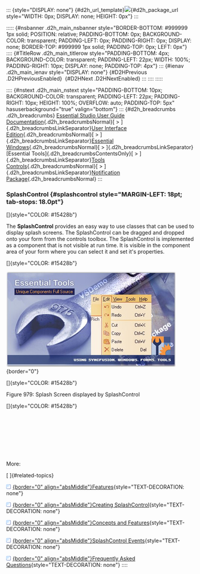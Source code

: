::: {style="DISPLAY: none"}
[](ms-xhelp:///?Id=d2h_url_template){#d2h_url_template}![](!package_url!){#d2h_package_url style="WIDTH: 0px; DISPLAY: none; HEIGHT: 0px"}
:::

::::: {#nsbanner .d2h_main_nsbanner style="BORDER-BOTTOM: #999999 1px solid; POSITION: relative; PADDING-BOTTOM: 0px; BACKGROUND-COLOR: transparent; PADDING-LEFT: 0px; PADDING-RIGHT: 0px; DISPLAY: none; BORDER-TOP: #999999 1px solid; PADDING-TOP: 0px; LEFT: 0px"}
:::: {#TitleRow .d2h_main_titlerow style="PADDING-BOTTOM: 4px; BACKGROUND-COLOR: transparent; PADDING-LEFT: 22px; WIDTH: 100%; PADDING-RIGHT: 10px; DISPLAY: none; PADDING-TOP: 4px"}
::: {#ienav .d2h_main_ienav style="DISPLAY: none"}
[](ms-xhelp:///?Id=edbe8ee8-3340-4268-9bfd-f9a7e54551f4){#D2HPrevious .D2HPreviousEnabled}  [](ms-xhelp:///?Id=098a772c-826f-4fc6-b746-93f3fdc2513b){#D2HNext .D2HNextEnabled}
:::
::::
:::::

:::: {#nstext .d2h_main_nstext style="PADDING-BOTTOM: 10px; BACKGROUND-COLOR: transparent; PADDING-LEFT: 22px; PADDING-RIGHT: 10px; HEIGHT: 100%; OVERFLOW: auto; PADDING-TOP: 5px" hasuserbackground="true" valign="bottom"}
::: {#d2h_breadcrumbs .d2h_breadcrumbs}
[Essential Studio User Guide Documentation](ms-xhelp:///?Id=12457748-09e3-4d74-a240-8e049cedf030){.d2h_breadcrumbsNormal}[ \> ]{.d2h_breadcrumbsLinkSeparator}[User Interface Edition](ms-xhelp:///?Id=c29296b7-531c-413b-a0ec-488ca1f7f669){.d2h_breadcrumbsNormal}[ \> ]{.d2h_breadcrumbsLinkSeparator}[Essential Windows](ms-xhelp:///?Id=e60759d8-47a4-4570-9d7a-16a68d63f2ea){.d2h_breadcrumbsNormal}[ \> ]{.d2h_breadcrumbsLinkSeparator}[Essential Tools]{.d2h_breadcrumbsContentsOnly}[ \> ]{.d2h_breadcrumbsLinkSeparator}[Tools Controls](ms-xhelp:///?Id=13c3c4f4-9d16-4b69-93f2-7e98eec67452){.d2h_breadcrumbsNormal}[ \> ]{.d2h_breadcrumbsLinkSeparator}[Notification Package](ms-xhelp:///?Id=2a7ddb82-ecdf-4d47-be30-1996e2c8244c){.d2h_breadcrumbsNormal}
:::

### SplashControl {#splashcontrol style="MARGIN-LEFT: 18pt; tab-stops: 18.0pt"}

[]{style="COLOR: #15428b"} 

The **SplashControl** provides an easy way to use classes that can be used to display splash screens. The SplashControl can be dragged and dropped onto your form from the controls toolbox. The SplashControl is implemented as a component that is not visible at run time. It is visible in the component area of your form where you can select it and set it\'s properties.

[]{style="COLOR: #15428b"} 

![](ImagesExt/image76_963.jpg){border="0"}

[]{style="COLOR: #15428b"} 

Figure 979: Splash Screen displayed by SplashControl

[]{style="COLOR: #15428b"} 

 

 

 

 

More:

[ ]{#related-topics}

[![](button.gif){border="0" align="absMiddle"}Features](ms-xhelp:///?Id=490c63ee-00cc-465d-a5a6-97e8d4d6851e){style="TEXT-DECORATION: none"}

[![](button.gif){border="0" align="absMiddle"}Creating SplashControl](ms-xhelp:///?Id=9b3a2198-2883-4f6a-a506-37a303c838cf){style="TEXT-DECORATION: none"}

[![](button.gif){border="0" align="absMiddle"}Concepts and Features](ms-xhelp:///?Id=df7eefbc-e83b-4f53-90ad-6a96aad1881a){style="TEXT-DECORATION: none"}

[![](button.gif){border="0" align="absMiddle"}SplashControl Events](ms-xhelp:///?Id=d4e43c42-a943-4faa-b680-e511a1630813){style="TEXT-DECORATION: none"}

[![](button.gif){border="0" align="absMiddle"}Frequently Asked Questions](ms-xhelp:///?Id=78fa0566-8cc6-4126-aa79-bbd42d925422){style="TEXT-DECORATION: none"}
::::
